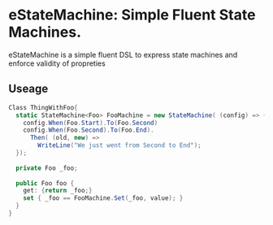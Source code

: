 eStateMachine: Simple Fluent State Machines. 
=============

eStateMachine is a simple fluent DSL to express state machines and enforce validity of propreties

Useage
------

``` C# 
Class ThingWithFoo{
  static StateMachine<Foo> FooMachine = new StateMachine( (config) => {
    config.When(Foo.Start).To(Foo.Second)
    config.When(Foo.Second).To(Foo.End).
      Then( (old, new) =>
        WriteLine("We just went from Second to End");
  });
 
  private Foo _foo;
 
  public Foo foo {
    get: {return _foo;}
    set { _foo == FooMachine.Set(_foo, value); }
  }
}
```
